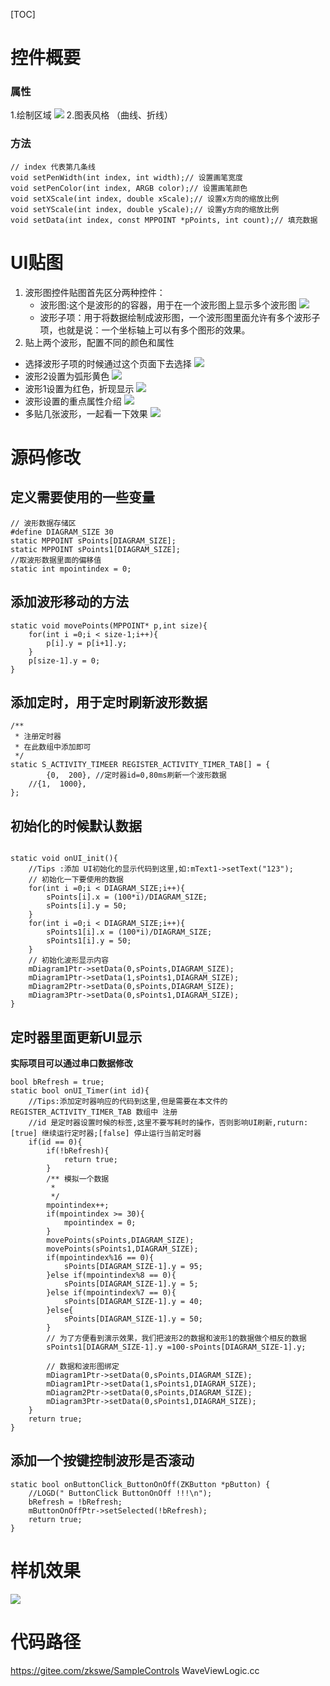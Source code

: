 
[TOC]
# 控件概要
### 属性

1.绘制区域
![](https://box.kancloud.cn/24af134cc8bfb1c94434a91eb1cdb9cc_294x218.png)
2.图表风格 （曲线、折线）

### 方法

~~~
// index 代表第几条线
void setPenWidth(int index, int width);// 设置画笔宽度
void setPenColor(int index, ARGB color);// 设置画笔颜色
void setXScale(int index, double xScale);// 设置x方向的缩放比例
void setYScale(int index, double yScale);// 设置y方向的缩放比例
void setData(int index, const MPPOINT *pPoints, int count);// 填充数据
~~~

# UI贴图
1. 波形图控件贴图首先区分两种控件：
	* 波形图:这个是波形的的容器，用于在一个波形图上显示多个波形图
	![](images/screenshot_1511516038545.png)
	* 波形子项：用于将数据绘制成波形图，一个波形图里面允许有多个波形子项，也就是说：一个坐标轴上可以有多个图形的效果。
2. 贴上两个波形，配置不同的颜色和属性
* 选择波形子项的时候通过这个页面下去选择
![](images/screenshot_1511516209558.png)
* 波形2设置为弧形黄色
![](images/screenshot_1511516249618.png)
* 波形1设置为红色，折现显示
![](images/screenshot_1511516262986.png)
* 波形设置的重点属性介绍
![](images/screenshot_1511516344262.png)
* 多贴几张波形，一起看一下效果
![](images/screenshot_1511520164959.png)

# 源码修改
## 定义需要使用的一些变量
~~~
// 波形数据存储区
#define DIAGRAM_SIZE 30
static MPPOINT sPoints[DIAGRAM_SIZE];
static MPPOINT sPoints1[DIAGRAM_SIZE];
//取波形数据里面的偏移值
static int mpointindex = 0;
~~~

## 添加波形移动的方法
~~~
static void movePoints(MPPOINT* p,int size){
	for(int i =0;i < size-1;i++){
		p[i].y = p[i+1].y;
	}
	p[size-1].y = 0;
}
~~~

## 添加定时，用于定时刷新波形数据
~~~
/**
 * 注册定时器
 * 在此数组中添加即可
 */
static S_ACTIVITY_TIMEER REGISTER_ACTIVITY_TIMER_TAB[] = {
		{0,  200}, //定时器id=0,80ms刷新一个波形数据
	//{1,  1000},
};
~~~

## 初始化的时候默认数据
~~~

static void onUI_init(){
    //Tips :添加 UI初始化的显示代码到这里,如:mText1->setText("123");
	// 初始化一下要使用的数据
	for(int i =0;i < DIAGRAM_SIZE;i++){
		sPoints[i].x = (100*i)/DIAGRAM_SIZE;
		sPoints[i].y = 50;
	}
	for(int i =0;i < DIAGRAM_SIZE;i++){
		sPoints1[i].x = (100*i)/DIAGRAM_SIZE;
		sPoints1[i].y = 50;
	}
	// 初始化波形显示内容
	mDiagram1Ptr->setData(0,sPoints,DIAGRAM_SIZE);
	mDiagram1Ptr->setData(1,sPoints1,DIAGRAM_SIZE);
	mDiagram2Ptr->setData(0,sPoints,DIAGRAM_SIZE);
	mDiagram3Ptr->setData(0,sPoints1,DIAGRAM_SIZE);
}

~~~
## 定时器里面更新UI显示
**实际项目可以通过串口数据修改**
~~~
bool bRefresh = true;
static bool onUI_Timer(int id){
    //Tips:添加定时器响应的代码到这里,但是需要在本文件的 REGISTER_ACTIVITY_TIMER_TAB 数组中 注册
    //id 是定时器设置时候的标签,这里不要写耗时的操作，否则影响UI刷新,ruturn:[true] 继续运行定时器;[false] 停止运行当前定时器
	if(id == 0){
		if(!bRefresh){
			return true;
		}
		/** 模拟一个数据
		 *
		 */
		mpointindex++;
		if(mpointindex >= 30){
			mpointindex = 0;
		}
		movePoints(sPoints,DIAGRAM_SIZE);
		movePoints(sPoints1,DIAGRAM_SIZE);
		if(mpointindex%16 == 0){
			sPoints[DIAGRAM_SIZE-1].y = 95;
		}else if(mpointindex%8 == 0){
			sPoints[DIAGRAM_SIZE-1].y = 5;
		}else if(mpointindex%7 == 0){
			sPoints[DIAGRAM_SIZE-1].y = 40;
		}else{
			sPoints[DIAGRAM_SIZE-1].y = 50;
		}
		// 为了方便看到演示效果，我们把波形2的数据和波形1的数据做个相反的数据
		sPoints1[DIAGRAM_SIZE-1].y =100-sPoints[DIAGRAM_SIZE-1].y;

		// 数据和波形图绑定
		mDiagram1Ptr->setData(0,sPoints,DIAGRAM_SIZE);
		mDiagram1Ptr->setData(1,sPoints1,DIAGRAM_SIZE);
		mDiagram2Ptr->setData(0,sPoints,DIAGRAM_SIZE);
		mDiagram3Ptr->setData(0,sPoints1,DIAGRAM_SIZE);
	}
	return true;
}
~~~
## 添加一个按键控制波形是否滚动
~~~
static bool onButtonClick_ButtonOnOff(ZKButton *pButton) {
    //LOGD(" ButtonClick ButtonOnOff !!!\n");
	bRefresh = !bRefresh;
	mButtonOnOffPtr->setSelected(!bRefresh);
    return true;
}
~~~

# 样机效果
![](images/screenshot_1511521912812.png)

# 代码路径
https://gitee.com/zkswe/SampleControls
WaveViewLogic.cc